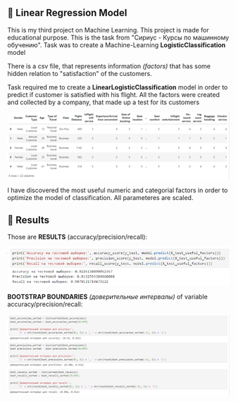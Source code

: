 
## 🤩 Linear Regression Model

This is my third project on Machine Learning. This project is made for educational purpose. This is the task from "Сириус - Курсы по машинному обучению". Task was to create a Machine-Learning **LogisticClassification** model

There is a csv file, that represents information *(factors)* that has some hidden relation to "satisfaction" of the customers.

Task required me to create a **LinearLogisticClassification** model in order to predict if customer is satisfied with his flight. All the factors were created and collected by a company, that made up a test for its customers 

![](https://github.com/plugg1N/logistic-classification-model/blob/main/Images/image1.png?raw=true)


I have discovered the most useful numeric and categorial factors in order to optimize the model of classification. All parameteres are scaled.


## 🎯 Results

Those are **RESULTS** (accuracy/precision/recall):

![](https://github.com/plugg1N/logistic-classification-model/blob/main/Images/image2.png?raw=true)

**BOOTSTRAP BOUNDARIES** *(доверительные интервалы)* of variable accuracy/precision/recall:

![](https://github.com/plugg1N/logistic-classification-model/blob/main/Images/image3.png?raw=true)
